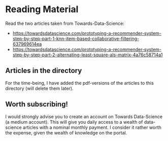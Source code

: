 # Reading Material

Read the two articles taken from Towards-Data-Science:

- https://towardsdatascience.com/prototyping-a-recommender-system-step-by-step-part-1-knn-item-based-collaborative-filtering-637969614ea
- https://towardsdatascience.com/prototyping-a-recommender-system-step-by-step-part-2-alternating-least-square-als-matrix-4a76c58714a1

## Articles in the directory

For the time-being, I have added the pdf-versions of the articles to this directory (will delete them later).

## Worth subscribing!
I would strongly advise you to create an account on Towards Data-Science (a medium account). This will give you daily access to a wealth 
of data-science articles with a nominal monthly payment. I consider it rather worth the expense, given the wealth of knowledge on the portal.

